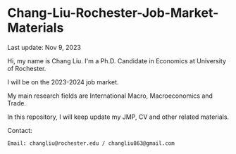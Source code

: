 # Chang-Liu-Rochester-Job-Market-Materials
Last update: Nov 9, 2023

Hi, my name is Chang Liu. I'm a Ph.D. Candidate in Economics at University of Rochester.

I will be on the 2023-2024 job market.

My main research fields are International Macro, Macroeconomics and Trade. 

In this repository, I will keep update my JMP, CV and other related materials.


Contact: 

    Email: changliu@rochester.edu / changliu863@gmail.com   
               

